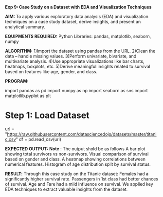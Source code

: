 **Exp 9: Case Study on a Dataset with EDA and Visualization Techniques**

**AIM:**
To apply various exploratory data analysis (EDA) and visualization techniques on a case study dataset, derive insights, and present an analytical summary.

**EQUIPMENTS REQUIRED:**
Python
Libraries: pandas, matplotlib, seaborn, numpy

**ALGORITHM:**
1)Import the dataset using pandas from the URL.
2)Clean the data – handle missing values.
3)Perform univariate, bivariate, and multivariate analysis.
4)Use appropriate visualizations like bar charts, heatmaps, boxplots, etc.
5)Derive meaningful insights related to survival based on features like age, gender, and class.

**PROGRAM:**

import pandas as pd
import numpy as np
import seaborn as sns
import matplotlib.pyplot as plt

# Step 1: Load Dataset
url = "https://raw.githubusercontent.com/datasciencedojo/datasets/master/titanic.csv"
df = pd.read_csv(url)







**EXPECTED OUTPUT:**
**Note** : The output shold be as follows
    A bar plot showing total survivors vs non-survivors.
    Visual comparison of survival based on gender and class.
    A heatmap showing correlations between numerical features.
    Histogram of age distribution split by survival status.

**RESULT**:
  Through this case study on the Titanic dataset:
  Females had a significantly higher survival rate.
  Passengers in 1st class had better chances of survival.
  Age and Fare had a mild influence on survival.
  We applied key EDA techniques to extract valuable insights from the dataset.

